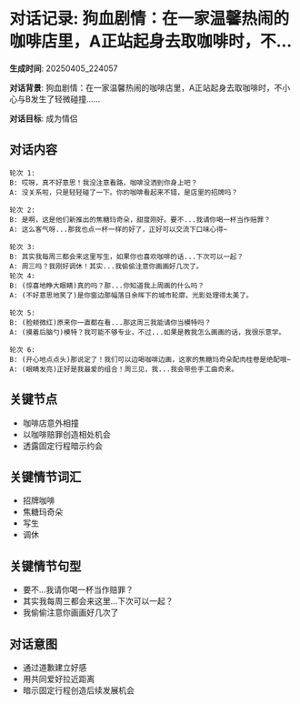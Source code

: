 # 对话记录: 狗血剧情：在一家温馨热闹的咖啡店里，A正站起身去取咖啡时，不...

**生成时间**: 20250405_224057

**对话背景**: 狗血剧情：在一家温馨热闹的咖啡店里，A正站起身去取咖啡时，不小心与B发生了轻微碰撞......


**对话目标**: 成为情侣

## 对话内容

```
轮次 1:
B: 哎呀，真不好意思！我没注意看路，咖啡没洒到你身上吧？
A: 没关系啦，只是轻轻碰了一下。你的咖啡看起来不错，是店里的招牌吗？

轮次 2:
B: 是啊，这是他们新推出的焦糖玛奇朵，甜度刚好。要不...我请你喝一杯当作赔罪？
A: 这么客气呀...那我也点一杯一样的好了，正好可以交流下口味心得~

轮次 3:
B: 其实我每周三都会来这里写生，如果你也喜欢咖啡的话...下次可以一起？
A: 周三吗？我刚好调休！其实...我偷偷注意你画画好几次了。
轮次 4:
B: (惊喜地睁大眼睛)真的吗？那...你知道我上周画的什么吗？
A: (不好意思地笑了)是你窗边那幅落日余晖下的城市轮廓，光影处理得太美了。

轮次 5:
B: (脸颊微红)原来你一直都在看...那这周三我能请你当模特吗？
A: (摸着后脑勺)模特？我可能不够专业，不过...如果是教我怎么画画的话，我很乐意学。

轮次 6:
B: (开心地点点头)那说定了！我们可以边喝咖啡边画，这家的焦糖玛奇朵配肉桂卷是绝配哦~
A: (眼睛发亮)正好是我最爱的组合！周三见，我...我会带些手工曲奇来。
```

## 关键节点

- 咖啡店意外相撞
- 以咖啡赔罪创造相处机会
- 透露固定行程暗示约会

## 关键情节词汇

- 招牌咖啡
- 焦糖玛奇朵
- 写生
- 调休

## 关键情节句型

- 要不...我请你喝一杯当作赔罪？
- 其实我每周三都会来这里...下次可以一起？
- 我偷偷注意你画画好几次了

## 对话意图

- 通过道歉建立好感
- 用共同爱好拉近距离
- 暗示固定行程创造后续发展机会

